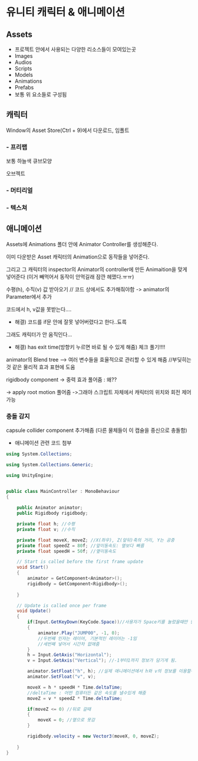 # 유니티 캐릭터 & 애니메이션

## Assets
- 프로젝트 안에서 사용되는 다양한 리소스들이 모여있는곳
- Images
- Audios
- Scripts
- Models
- Animations
- Prefabs
- 보통 위 요소들로 구성됨
## 캐릭터
Window의 Asset Store(Ctrl + 9)에서 다운로드, 임폴트
### - 프리팹
보통 하늘색 큐브모양

오브젝트

### - 머티리얼

### - 텍스쳐

## 애니메이션
Assets에 Animations 폴더 안에
Animator Controller를 생성해준다.

이미 다운받은 Asset 캐릭터의 Animation으로 동작들을 넣어준다. 

그리고 그 캐릭터의 inspector의 Animator의 controller에 만든 Animaition을 맞게 넣어준다 (이거 빼먹어서 동작이 안먹길래 잠깐 헤맸다.ㅠㅠ)

수평(h), 수직(v) 값 받아오기 // 코드 상에서도 추가해줘야함
-> animator의 Parameter에서 추가

코드에서 h, v값을 못받는다....

- 해결) 코드를 if문 안에 잘못 넣어버렸다고 한다..됴륵

그래도 캐릭터가 안 움직인다...

- 해결) has exit time(방향키 누르면 바로 될 수 있게 해줌) 체크 풀기!!!!

animator의 Blend tree --> 여러 변수들을 효율적으로 관리할 수 있게 해줌 //부딪히는 것 같은 물리적 효과 표현에 도움

rigidbody component
-> 중력 효과 풀어줌 : 왜??

-> apply root motion 풀어줌 ->그래야 스크립트 자체에서 캐릭터의 위치와 회전 제어 가능


### 충돌 감지
capsule collider component 추가해줌
(다른 물체들이 이 캡슐을 중신으로 충돌함)

* 애니메이션 관련 코드 첨부
~~~c#
using System.Collections;

using System.Collections.Generic;

using UnityEngine;


public class MainController : MonoBehaviour
{
    
    public Animator animator;
    public Rigidbody rigidbody;

    private float h; //수평
    private float v; //수직

    private float moveX, moveZ; //X(좌우), Z(앞뒤)축의 거리, Y는 공중
    private float speedZ = 80f; //앞이동속도: 옆보다 빠름
    private float speedH = 50f; //옆이동속도

    // Start is called before the first frame update
    void Start()
    {
        animator = GetComponent<Animator>();
        rigidbody = GetComponent<Rigidbody>();
        
    }

    // Update is called once per frame
    void Update()
    {   
        if(Input.GetKeyDown(KeyCode.Space))//사용자가 Space키를 눌렀을때만 한해서,GetKey면 Space키를 누르고 있을떄 계속 점프
        {
            animator.Play("JUMP00", -1, 0);
            //두번쨰 인자는 레이어, 기본적인 레이어는 -1임
            //세번째 넣어서 시간차 없애줌
        }
        h = Input.GetAxis("Horizontal");
        v = Input.GetAxis("Vertical"); //-1부터1까지 정보가 담기게 됨.

        animator.SetFloat("h", h); //실제 애니메이션에서 h와 v의 정보를 이용할수있게해줌
        animator.SetFloat("v", v);

        moveX = h * speedH * Time.deltaTime;
        //deltaTime : 어떤 컴퓨터든 같은 속도를 낼수있게 해줌
        moveZ = v * speedZ * Time.deltaTime; 

        if(moveZ <= 0) //뒤로 갈때
        {
            moveX = 0; //옆으로 못감
        }

        rigidbody.velocity = new Vector3(moveX, 0, moveZ);
         
    }
}

